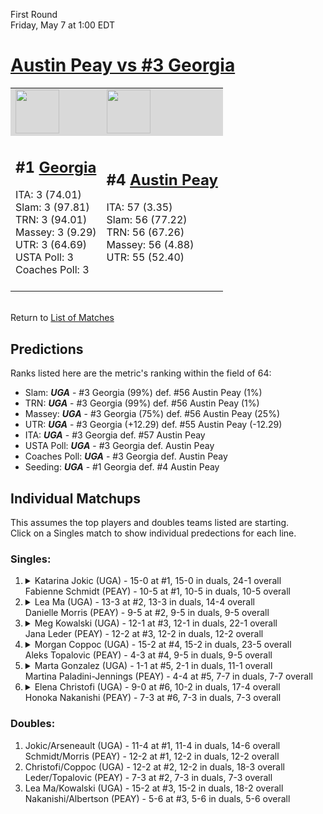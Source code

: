 First Round  
Friday, May 7 at 1:00 EDT
# [Austin Peay vs #3 Georgia](https://www.ncaa.com/game/5833663) 

<table>  
<tr style="background-color: #d9d9d9 !important"><td><a href="#"><img src="https://www.ncaa.com/sites/default/files/images/logos/schools/g/georgia.70.png" width="70" height="70" /></a></td><td><a href="#"><img src="https://www.ncaa.com/sites/default/files/images/logos/schools/a/austin-peay.70.png" width="70" height="70" /></a></td></tr>
<tr><td>  

<h2>#1 <a href="#">Georgia</a></h2>  
ITA: 3 (74.01)<br>  
Slam: 3 (97.81)<br>  
TRN: 3 (94.01)<br>  
Massey: 3 (9.29)<br>  
UTR: 3 (64.69)<br>  
USTA Poll: 3<br>  
Coaches Poll: 3<br>  
<br>  

</td><td>  

<h2>#4 <a href="#">Austin Peay</a></h2>  
ITA: 57 (3.35)<br>  
Slam: 56 (77.22)<br>  
TRN: 56 (67.26)<br>  
Massey: 56 (4.88)<br>  
UTR: 55 (52.40)<br>  
<br>  

</td></tr></table>  


<br>Return to [List of Matches](../index.md)  

## Predictions  

Ranks listed here are the metric's ranking within the field of 64:  
- Slam: ***UGA*** - #3 Georgia (99%) def. #56 Austin Peay (1%)  
- TRN: ***UGA*** - #3 Georgia (99%) def. #56 Austin Peay (1%)  
- Massey: ***UGA*** - #3 Georgia (75%) def. #56 Austin Peay (25%)  
- UTR: ***UGA*** - #3 Georgia (+12.29) def. #55 Austin Peay (-12.29)  
- ITA: ***UGA*** - #3 Georgia def. #57 Austin Peay  
- USTA Poll: ***UGA*** - #3 Georgia def. Austin Peay  
- Coaches Poll: ***UGA*** - #3 Georgia def. Austin Peay  
- Seeding: ***UGA*** - #1 Georgia def. #4 Austin Peay  

## Individual Matchups  
This assumes the top players and doubles teams listed are starting.  
Click on a Singles match to show individual predections for each line.  
### Singles:  

<ol>
<li><details><summary markdown="span">
Katarina Jokic (UGA) - 15-0 at #1, 15-0 in duals, 24-1 overall<br>Fabienne Schmidt (PEAY) - 10-5 at #1, 10-5 in duals, 10-5 overall
</summary><h4>Predictions</h4><ul>
<li>Slam: <b><i>VT</i></b> - #30 Virginia Tech (56%) def. #35 Texas Tech (44%)</li>  
</ul></details></li>
<li><details><summary markdown="span">
Lea Ma (UGA) - 13-3 at #2, 13-3 in duals, 14-4 overall<br>Danielle Morris (PEAY) - 9-5 at #2, 9-5 in duals, 9-5 overall
</summary><h4>Predictions</h4><ul>
<li>Slam: <b><i>VT</i></b> - #30 Virginia Tech (56%) def. #35 Texas Tech (44%)</li>  
</ul></details></li>
<li><details><summary markdown="span">
Meg Kowalski (UGA) - 12-1 at #3, 12-1 in duals, 22-1 overall<br>Jana Leder (PEAY) - 12-2 at #3, 12-2 in duals, 12-2 overall
</summary><h4>Predictions</h4><ul>
<li>Slam: <b><i>VT</i></b> - #30 Virginia Tech (56%) def. #35 Texas Tech (44%)</li>  
</ul></details></li>
<li><details><summary markdown="span">
Morgan Coppoc (UGA) - 15-2 at #4, 15-2 in duals, 23-5 overall<br>Aleks Topalovic (PEAY) - 4-3 at #4, 9-5 in duals, 9-5 overall
</summary><h4>Predictions</h4><ul>
<li>Slam: <b><i>VT</i></b> - #30 Virginia Tech (56%) def. #35 Texas Tech (44%)</li>  
</ul></details></li>
<li><details><summary markdown="span">
Marta Gonzalez (UGA) - 1-1 at #5, 2-1 in duals, 11-1 overall<br>Martina Paladini-Jennings (PEAY) - 4-4 at #5, 7-7 in duals, 7-7 overall
</summary><h4>Predictions</h4><ul>
<li>Slam: <b><i>VT</i></b> - #30 Virginia Tech (56%) def. #35 Texas Tech (44%)</li>  
</ul></details></li>
<li><details><summary markdown="span">
Elena Christofi (UGA) - 9-0 at #6, 10-2 in duals, 17-4 overall<br>Honoka Nakanishi (PEAY) - 7-3 at #6, 7-3 in duals, 7-3 overall
</summary><h4>Predictions</h4><ul>
<li>Slam: <b><i>VT</i></b> - #30 Virginia Tech (56%) def. #35 Texas Tech (44%)</li>  
</ul></details></li>
</ol>

### Doubles:  
1. Jokic/Arseneault (UGA) - 11-4 at #1, 11-4 in duals, 14-6 overall  
   Schmidt/Morris (PEAY) - 12-2 at #1, 12-2 in duals, 12-2 overall
2. Christofi/Coppoc (UGA) - 12-2 at #2, 12-2 in duals, 18-3 overall  
   Leder/Topalovic (PEAY) - 7-3 at #2, 7-3 in duals, 7-3 overall
3. Lea Ma/Kowalski (UGA) - 15-2 at #3, 15-2 in duals, 18-2 overall  
   Nakanishi/Albertson (PEAY) - 5-6 at #3, 5-6 in duals, 5-6 overall
